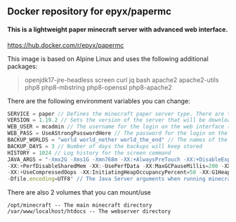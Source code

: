 ## Docker repository for epyx/papermc
#### This is a lightweight paper minecraft server with advanced web interface.

https://hub.docker.com/r/epyx/papermc

This image is based on Alpine Linux and uses the following additional packages:
> openjdk17-jre-headless screen curl jq bash apache2 apache2-utils php8 php8-mbstring php8-openssl php8-apache2

There are the following environment variables you can change:

```ts
SERVICE = paper // Defines the minecraft paper server type. There are the following options: paper,travertine,waterfall,velocity
VERSION = 1.19.2 // Sets the version of the server that will be downloaded/updated on every start
WEB_USER = mcadmin // The username for the login on the web interface (port 80)
WEB_PASS = UseAStrongPasswordHere // The password for the login on the web interface (port 80)
BACKUP_WORLDS = "world world_nether world_the_end" // The names of the world that will be backed up
BACKUP_DAYS = 3 // Number of days the backups will keep stored
HISTORY = 1024 // Log history for the screen command
JAVA_ARGS = "-Xmx2G -Xms1G -Xmn768m -XX:+AlwaysPreTouch -XX:+DisableExplicitGC -XX:+ParallelRefProcEnabled
-XX:+PerfDisableSharedMem -XX:-UsePerfData -XX:MaxGCPauseMillis=200 -XX:ParallelGCThreads=6 -XX:ConcGCThreads=2 -XX:+UseG1GC
-XX:+UseCompressedOops -XX:InitiatingHeapOccupancyPercent=50 -XX:G1HeapRegionSize=1 -XX:G1HeapWastePercent=5 -XX:G1MixedGCCountTarget=8
-Dfile.encoding=UTF8" // The Java Server arguments when running minecraft
```

There are also 2 volumes that you can mount/use

```
/opt/minecraft -- The main minecraft directory
/var/www/localhost/htdocs -- The webserver directory
```
